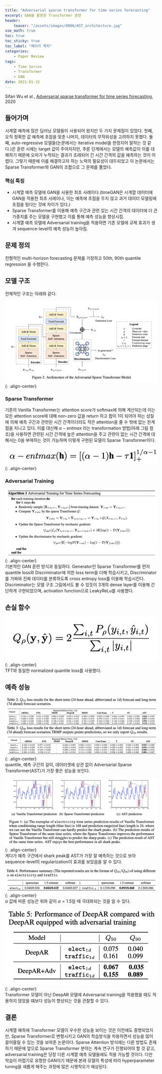 ```yaml
---
title: "Adversarial sparse transformer for time series forecasting"
excerpt: GAN을 활용한 Transformer 훈련
header:
    teaser: "/assets/images/0006/AST_architecture.jpg"
use_math: true
toc: true
toc_sticky: true
toc_label: "페이지 목차"
categories: 
    - Paper Review
tags: 
    - Time Series
    - Transformer
    - GAN
date: 2021-01-15
---
```


Sifan Wu et al., [Adversarial sparse transformer for time series forecasting](https://proceedings.neurips.cc/paper/2020/file/c6b8c8d762da15fa8dbbdfb6baf9e260-Paper.pdf), 2020  

## 들어가며
시계열 예측에 많은 딥러닝 모델들이 사용되어 왔지만 두 가지 문제점이 있었다. 첫째, 오직 정확한 값 예측에 초점을 맞춘 나머지,
데이터의 무작위성을 고려하지 못했다. 둘째, auto-regressive 모델들(논문에서는 iterative model을 한정지어 말하는 것 같다.)은 훈련 시에는 target 값이 주어지지만, 추론 단계에서는 모델의 예측값이 이를 대체하기 때문에 오차가 누적되는 결과가 초래되어 긴 시간 간격의 값을 예측하는 것이 어렵다. 그렇기 때문에 이를 해결하고자 하는 노력의 필요성이 대두되었고 이 논문에서는 Sparse Transformer와 GAN의 조합으로 그 문제를 풀었다.

### 핵심 특징
- 시계열 예측 모델에 GAN을 사용한 최초 사례이다.(timeGAN은 시계열 데이터에 GAN을 적용한 최초 사례이나, 이는 예측에 초점을 두지 않고 과거 데이터 모델링에 초점을 뒀다는 것에 차이가 있다.)
- Sparse Transformer를 이용해 예측 구간과 관련 있는 시간 간격의 데이터에 더 큰 가중치를 주는 모델을 구현했고 이를 통해 예측 성능을 향상시킴.
- 시계열 예측 모델에 Adversarial training을 적용하면 기존 모델에 규제 효과가 생겨 sequence-level의 예측 성능이 높아짐.

## 문제 정의
전형적인 multi-horizon forecasting 문제를 가정하고 50th, 90th quantile regression 을 수행한다. 

## 모델 구조
전체적인 구조는 아래와 같다.  

![AST architecture](/assets/images/0006/AST_architecture.jpg){: .align-center}  

### Sparse Transformer
기존의 Vanilla Transformer는 attention score가 softmax에 의해 계산되는데 이는 모든 attention score에 대해 non-zero 값을 return 하고 합이 1이 되어야 하는 성질에 의해 예측 구간과 관련된 시간 간격이더라도 작은 attention을 줄 수 밖에 없는 한계점을 지니고 있다. 이를 대신해 $\alpha-entmax$ 라는 transformation 방법(아래 그림 참조)을 사용하면 관련된 시간 간격에 높은 attention을 주고 관련이 없는 시간 간격에 대해서는 0을 부여하는 것이 가능하며 이렇게 구현된 모델이 Sparse Transformer이다.  

![alpha ent-max](/assets/images/0006/alpha_entmax.jpg){: .align-center}  

### Adversarial Training
![adversarial training](/assets/images/0006/adversarial_training.jpg){: .align-center}  
기본적인 GAN 훈련 방식과 동일하다. Generator인 Sparse Transformer를 먼저 quantile loss와 Discriminator에 의한
loss term을 더해 학습시키고, Discriminator를 가짜와 진짜 데이터를 분류하도록 cross entropy loss를 이용해 학습시킨다.
Discriminator는 모델 구조 그림에서도 볼 수 있듯이 3개의 dense layer를 이용해 간단하게 구현되었으며, activation function으로 LeakyReLu를 사용했다.  

## 손실 함수
![normalized quantile loss(q-risk)](/assets/images/0006/normalized_quantile_loss.jpg){: .align-center}  
TFT와 동일한 normalized quantile loss를 사용했다.

## 예측 성능
![performance](/assets/images/0006/performance.jpg){: .align-center}  
quantile, 예측 구간의 길이, 데이터셋에 상관 없이 Adversarial Sparse Transformer(AST)가 가장 좋은 성능을 보인다.  

![shark peak](/assets/images/0006/shark_peak.jpg){: .align-center}  
게다가 예측 구간에서 shark peak를 AST가 가장 잘 예측하는 것으로 보아 sequence-level의 regularization이 효과를 
보았음을 알 수 있다.  

![performance with alpha](/assets/images/0006/performance_with_alpha.jpg){: .align-center}  
$\alpha$ 값에 따른 성능은 위와 같이 $\alpha=1.5$일 때 극대화되는 것을 알 수 있다.  

![DeepAR](/assets/images/0006/DeepAR_performance.jpg){: .align-center}  
Transformer 모델이 아닌 DeepAR 모델에 Adversarial training을 적용했을 때도 적용하지 않았을 떄보다 성능이 향상되는 것을 관찰할 수 있다. 

## 결론
시계열 예측에 Transformer 모델이 우수한 성능을 보이는 것은 이전에도 증명되었지만, Sparse Transformer로 변형시키고 GAN의 학습방식을 차용하면서 성능을 많이 끌어올릴 수 있는 것을 보여준 논문이다. Sparse Attention 방식에는 다른 방법도 존재하기 때문에 앞으로 Sparse Transformer 분야는 계속 연구가 진행되어야 할 것 같고, adversarial training은 당장 다른 시계열 예측 모델들에도 적용 가능할 것이다. 다만 학습이 어렵기로 유명한 GAN이기 때문에 본래 모델의 특성에 따라 hyperparameter tuning을 새롭게 해주는 과정에 많은 시행착오가 예상된다.
